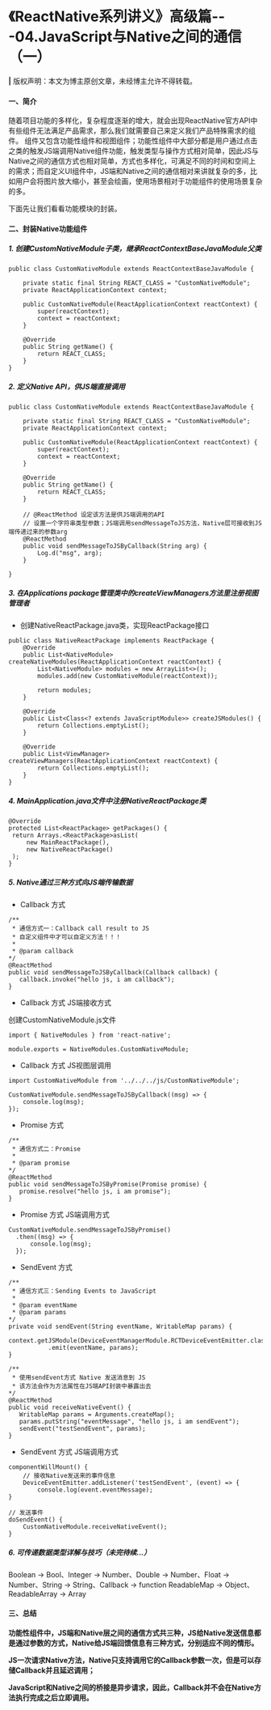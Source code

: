 # 《ReactNative系列讲义》高级篇---04.JavaScript与Native之间的通信（一）

**|** 版权声明：本文为博主原创文章，未经博主允许不得转载。

#### 一、简介

随着项目功能的多样化，复杂程度逐渐的增大，就会出现ReactNative官方API中有些组件无法满足产品需求，那么我们就需要自己来定义我们产品特殊需求的组件。
组件又包含功能性组件和视图组件；功能性组件中大部分都是用户通过点击之类的触发JS端调用Native组件功能，触发类型与操作方式相对简单，因此JS与Native之间的通信方式也相对简单，方式也多样化，可满足不同的时间和空间上的需求；而自定义UI组件中，JS端和Native之间的通信相对来讲就复杂的多，比如用户会将图片放大缩小，甚至会绘画，使用场景相对于功能组件的使用场景复杂的多。

下面先让我们看看功能模块的封装。

#### 二、封装Native功能组件
##### 1. 创建CustomNativeModule子类，继承ReactContextBaseJavaModule父类

```
public class CustomNativeModule extends ReactContextBaseJavaModule {

    private static final String REACT_CLASS = "CustomNativeModule";
    private ReactApplicationContext context;

    public CustomNativeModule(ReactApplicationContext reactContext) {
        super(reactContext);
        context = reactContext;
    }

    @Override
    public String getName() {
        return REACT_CLASS;
    }
}
```

##### 2. 定义Native API，供JS端直接调用

```
public class CustomNativeModule extends ReactContextBaseJavaModule {

    private static final String REACT_CLASS = "CustomNativeModule";
    private ReactApplicationContext context;

    public CustomNativeModule(ReactApplicationContext reactContext) {
        super(reactContext);
        context = reactContext;
    }

    @Override
    public String getName() {
        return REACT_CLASS;
    }

    // @ReactMethod 设定该方法是供JS端调用的API
    // 设置一个字符串类型参数；JS端调用sendMessageToJS方法，Native层可接收到JS端传递过来的参数arg
    @ReactMethod
    public void sendMessageToJSByCallback(String arg) {
        Log.d("msg", arg);
    }

}
```

##### 3. 在Applications package管理类中的createViewManagers方法里注册视图管理者
* 创建NativeReactPackage.java类，实现ReactPackage接口

```
public class NativeReactPackage implements ReactPackage {
    @Override
    public List<NativeModule> createNativeModules(ReactApplicationContext reactContext) {
        List<NativeModule> modules = new ArrayList<>();
        modules.add(new CustomNativeModule(reactContext));

        return modules;
    }

    @Override
    public List<Class<? extends JavaScriptModule>> createJSModules() {
        return Collections.emptyList();
    }

    @Override
    public List<ViewManager> createViewManagers(ReactApplicationContext reactContext) {
        return Collections.emptyList();
    }
}
```

##### 4. MainApplication.java文件中注册NativeReactPackage类

```
@Override
protected List<ReactPackage> getPackages() {
 return Arrays.<ReactPackage>asList(
     new MainReactPackage(),
     new NativeReactPackage()
 );
}
```

##### 5. Native通过三种方式向JS端传输数据
* Callback 方式

```
/**
 * 通信方式一：Callback call result to JS
 * 自定义组件中才可以自定义方法！！！
 *
 * @param callback
*/
@ReactMethod
public void sendMessageToJSByCallback(Callback callback) {
   callback.invoke("hello js, i am callback");
}
```

* Callback 方式 JS端接收方式

创建CustomNativeModule.js文件

```
import { NativeModules } from 'react-native';

module.exports = NativeModules.CustomNativeModule;
```

* Callback 方式 JS视图层调用

```
import CustomNativeModule from '../../../js/CustomNativeModule';

CustomNativeModule.sendMessageToJSByCallback((msg) => {
    console.log(msg);
});
```

* Promise 方式

```
/**
 * 通信方式二：Promise
 *
 * @param promise
*/
@ReactMethod
public void sendMessageToJSByPromise(Promise promise) {
   promise.resolve("hello js, i am promise");
}
```

* Promise 方式 JS端调用方式

```
CustomNativeModule.sendMessageToJSByPromise()
  .then((msg) => {
      console.log(msg);
  });
```

* SendEvent 方式

```
/**
 * 通信方式三：Sending Events to JavaScript
 *
 * @param eventName
 * @param params
*/
private void sendEvent(String eventName, WritableMap params) {
   context.getJSModule(DeviceEventManagerModule.RCTDeviceEventEmitter.class)
           .emit(eventName, params);
}

/**
 * 使用sendEvent方式 Native 发送消息到 JS
 * 该方法会作为方法属性在JS端API封装中暴露出去
*/
@ReactMethod
public void receiveNativeEvent() {
   WritableMap params = Arguments.createMap();
   params.putString("eventMessage", "hello js, i am sendEvent");
   sendEvent("testSendEvent", params);
}
```

* SendEvent 方式 JS端调用方式

```
componentWillMount() {        
    // 接收Native发送来的事件信息
    DeviceEventEmitter.addListener('testSendEvent', (event) => {
        console.log(event.eventMessage);
}
    
// 发送事件
doSendEvent() {
    CustomNativeModule.receiveNativeEvent();
}
```

##### 6. 可传递数据类型详解与技巧（未完待续...）
Boolean -> Bool、Integer -> Number、Double -> Number、Float -> Number、String -> String、Callback -> function
ReadableMap -> Object、ReadableArray -> Array 


#### 三、总结
**功能性组件中，JS端和Native层之间的通信方式共三种，JS给Native发送信息都是通过参数的方式，Native给JS端回馈信息有三种方式，分别适应不同的情形。**

**JS一次请求Native方法，Native只支持调用它的Callback参数一次，但是可以存储Callback并且延迟调用；**

**JavaScript和Native之间的桥接是异步请求，因此，Callback并不会在Native方法执行完成之后立即调用。**

